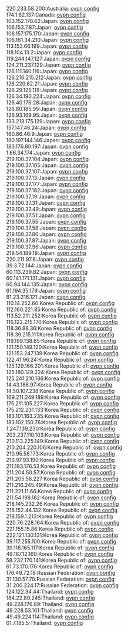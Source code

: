 220.233.58.200:Australia: [ovpn config](vpn/220_233_58_200.ovpn)  
174.1.62.137:Canada: [ovpn config](vpn/174_1_62_137.ovpn)  
103.152.178.62:Japan: [ovpn config](vpn/103_152_178_62.ovpn)  
106.153.7.87:Japan: [ovpn config](vpn/106_153_7_87.ovpn)  
106.157.175.170:Japan: [ovpn config](vpn/106_157_175_170.ovpn)  
106.161.34.210:Japan: [ovpn config](vpn/106_161_34_210.ovpn)  
113.153.66.199:Japan: [ovpn config](vpn/113_153_66_199.ovpn)  
118.104.13.2:Japan: [ovpn config](vpn/118_104_13_2.ovpn)  
119.244.147.127:Japan: [ovpn config](vpn/119_244_147_127.ovpn)  
124.211.237.129:Japan: [ovpn config](vpn/124_211_237_129.ovpn)  
126.111.140.116:Japan: [ovpn config](vpn/126_111_140_116.ovpn)  
126.216.215.212:Japan: [ovpn config](vpn/126_216_215_212.ovpn)  
126.220.62.21:Japan: [ovpn config](vpn/126_220_62_21.ovpn)  
126.29.125.118:Japan: [ovpn config](vpn/126_29_125_118.ovpn)  
126.34.190.224:Japan: [ovpn config](vpn/126_34_190_224.ovpn)  
126.40.176.28:Japan: [ovpn config](vpn/126_40_176_28.ovpn)  
126.80.185.95:Japan: [ovpn config](vpn/126_80_185_95.ovpn)  
126.93.169.95:Japan: [ovpn config](vpn/126_93_169_95.ovpn)  
133.218.175.129:Japan: [ovpn config](vpn/133_218_175_129.ovpn)  
157.147.46.24:Japan: [ovpn config](vpn/157_147_46_24.ovpn)  
160.86.46.9:Japan: [ovpn config](vpn/160_86_46_9.ovpn)  
180.197.144.146:Japan: [ovpn config](vpn/180_197_144_146.ovpn)  
183.176.80.197:Japan: [ovpn config](vpn/183_176_80_197.ovpn)  
1.66.34.174:Japan: [ovpn config](vpn/1_66_34_174.ovpn)  
219.100.37.104:Japan: [ovpn config](vpn/219_100_37_104.ovpn)  
219.100.37.105:Japan: [ovpn config](vpn/219_100_37_105.ovpn)  
219.100.37.107:Japan: [ovpn config](vpn/219_100_37_107.ovpn)  
219.100.37.13:Japan: [ovpn config](vpn/219_100_37_13.ovpn)  
219.100.37.177:Japan: [ovpn config](vpn/219_100_37_177.ovpn)  
219.100.37.182:Japan: [ovpn config](vpn/219_100_37_182.ovpn)  
219.100.37.19:Japan: [ovpn config](vpn/219_100_37_19.ovpn)  
219.100.37.31:Japan: [ovpn config](vpn/219_100_37_31.ovpn)  
219.100.37.49:Japan: [ovpn config](vpn/219_100_37_49.ovpn)  
219.100.37.51:Japan: [ovpn config](vpn/219_100_37_51.ovpn)  
219.100.37.55:Japan: [ovpn config](vpn/219_100_37_55.ovpn)  
219.100.37.58:Japan: [ovpn config](vpn/219_100_37_58.ovpn)  
219.100.37.86:Japan: [ovpn config](vpn/219_100_37_86.ovpn)  
219.100.37.87:Japan: [ovpn config](vpn/219_100_37_87.ovpn)  
219.100.37.96:Japan: [ovpn config](vpn/219_100_37_96.ovpn)  
219.54.189.18:Japan: [ovpn config](vpn/219_54_189_18.ovpn)  
220.211.97.8:Japan: [ovpn config](vpn/220_211_97_8.ovpn)  
39.3.72.144:Japan: [ovpn config](vpn/39_3_72_144.ovpn)  
60.113.239.82:Japan: [ovpn config](vpn/60_113_239_82.ovpn)  
60.141.171.131:Japan: [ovpn config](vpn/60_141_171_131.ovpn)  
60.94.144.135:Japan: [ovpn config](vpn/60_94_144_135.ovpn)  
61.194.35.179:Japan: [ovpn config](vpn/61_194_35_179.ovpn)  
81.23.216.121:Japan: [ovpn config](vpn/81_23_216_121.ovpn)  
110.14.252.60:Korea Republic of: [ovpn config](vpn/110_14_252_60.ovpn)  
112.160.221.85:Korea Republic of: [ovpn config](vpn/112_160_221_85.ovpn)  
113.52.211.252:Korea Republic of: [ovpn config](vpn/113_52_211_252.ovpn)  
116.122.215.170:Korea Republic of: [ovpn config](vpn/116_122_215_170.ovpn)  
118.36.88.36:Korea Republic of: [ovpn config](vpn/118_36_88_36.ovpn)  
118.39.215.111:Korea Republic of: [ovpn config](vpn/118_39_215_111.ovpn)  
119.199.138.85:Korea Republic of: [ovpn config](vpn/119_199_138_85.ovpn)  
121.150.149.120:Korea Republic of: [ovpn config](vpn/121_150_149_120.ovpn)  
121.153.247.139:Korea Republic of: [ovpn config](vpn/121_153_247_139.ovpn)  
122.41.96.24:Korea Republic of: [ovpn config](vpn/122_41_96_24.ovpn)  
125.129.166.201:Korea Republic of: [ovpn config](vpn/125_129_166_201.ovpn)  
125.180.129.224:Korea Republic of: [ovpn config](vpn/125_180_129_224.ovpn)  
125.241.210.136:Korea Republic of: [ovpn config](vpn/125_241_210_136.ovpn)  
14.43.186.97:Korea Republic of: [ovpn config](vpn/14_43_186_97.ovpn)  
14.50.107.238:Korea Republic of: [ovpn config](vpn/14_50_107_238.ovpn)  
169.211.249.189:Korea Republic of: [ovpn config](vpn/169_211_249_189.ovpn)  
175.211.105.227:Korea Republic of: [ovpn config](vpn/175_211_105_227.ovpn)  
175.212.231.133:Korea Republic of: [ovpn config](vpn/175_212_231_133.ovpn)  
183.101.163.235:Korea Republic of: [ovpn config](vpn/183_101_163_235.ovpn)  
183.102.150.76:Korea Republic of: [ovpn config](vpn/183_102_150_76.ovpn)  
1.247.139.230:Korea Republic of: [ovpn config](vpn/1_247_139_230.ovpn)  
203.237.110.103:Korea Republic of: [ovpn config](vpn/203_237_110_103.ovpn)  
210.113.225.149:Korea Republic of: [ovpn config](vpn/210_113_225_149.ovpn)  
210.204.220.106:Korea Republic of: [ovpn config](vpn/210_204_220_106.ovpn)  
210.95.58.173:Korea Republic of: [ovpn config](vpn/210_95_58_173.ovpn)  
210.97.93.190:Korea Republic of: [ovpn config](vpn/210_97_93_190.ovpn)  
211.193.176.53:Korea Republic of: [ovpn config](vpn/211_193_176_53.ovpn)  
211.204.50.57:Korea Republic of: [ovpn config](vpn/211_204_50_57.ovpn)  
211.205.56.227:Korea Republic of: [ovpn config](vpn/211_205_56_227.ovpn)  
211.216.245.49:Korea Republic of: [ovpn config](vpn/211_216_245_49.ovpn)  
211.221.11.66:Korea Republic of: [ovpn config](vpn/211_221_11_66.ovpn)  
211.54.198.182:Korea Republic of: [ovpn config](vpn/211_54_198_182.ovpn)  
218.145.232.26:Korea Republic of: [ovpn config](vpn/218_145_232_26.ovpn)  
218.152.44.132:Korea Republic of: [ovpn config](vpn/218_152_44_132.ovpn)  
218.159.1.213:Korea Republic of: [ovpn config](vpn/218_159_1_213.ovpn)  
220.76.228.164:Korea Republic of: [ovpn config](vpn/220_76_228_164.ovpn)  
221.155.15.86:Korea Republic of: [ovpn config](vpn/221_155_15_86.ovpn)  
222.121.130.131:Korea Republic of: [ovpn config](vpn/222_121_130_131.ovpn)  
39.117.255.100:Korea Republic of: [ovpn config](vpn/39_117_255_100.ovpn)  
39.118.165.117:Korea Republic of: [ovpn config](vpn/39_118_165_117.ovpn)  
49.167.12.160:Korea Republic of: [ovpn config](vpn/49_167_12_160.ovpn)  
58.232.170.141:Korea Republic of: [ovpn config](vpn/58_232_170_141.ovpn)  
61.73.170.176:Korea Republic of: [ovpn config](vpn/61_73_170_176.ovpn)  
176.49.72.18:Russian Federation: [ovpn config](vpn/176_49_72_18.ovpn)  
31.130.57.70:Russian Federation: [ovpn config](vpn/31_130_57_70.ovpn)  
31.200.224.17:Russian Federation: [ovpn config](vpn/31_200_224_17.ovpn)  
124.122.34.44:Thailand: [ovpn config](vpn/124_122_34_44.ovpn)  
184.22.80.245:Thailand: [ovpn config](vpn/184_22_80_245.ovpn)  
49.228.176.89:Thailand: [ovpn config](vpn/49_228_176_89.ovpn)  
49.228.53.161:Thailand: [ovpn config](vpn/49_228_53_161.ovpn)  
49.49.224.114:Thailand: [ovpn config](vpn/49_49_224_114.ovpn)  
61.7.185.5:Thailand: [ovpn config](vpn/61_7_185_5.ovpn)  
